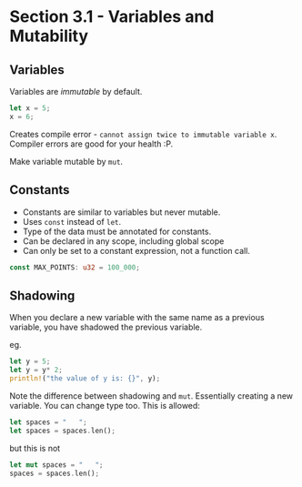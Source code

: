 # Section 3.1 - Variables and Mutability

## Variables

Variables are *immutable* by default.

```rust
let x = 5;
x = 6;
```

Creates compile error - `cannot assign twice to immutable variable x`.
Compiler errors are good for your health :P.

Make variable mutable by `mut`.

## Constants

* Constants are similar to variables but never mutable.
* Uses `const` instead of `let`.
* Type of the data must be annotated for constants.
* Can be declared in any scope, including global scope
* Can only be set to a constant expression, not a function call.

```rust
const MAX_POINTS: u32 = 100_000;
```

## Shadowing

When you declare a new variable with the same name as a previous variable, you have shadowed the previous variable.

eg.

```rust
let y = 5;
let y = y* 2;
println!("the value of y is: {}", y);
```

Note the difference between shadowing and `mut`. Essentially creating a new variable. You can change type too. This is allowed:

```rust
let spaces = "   ";
let spaces = spaces.len();
```

but this is not

```rust
let mut spaces = "   ";
spaces = spaces.len();
```